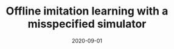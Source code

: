 ---
title: "Offline imitation learning with a misspecified simulator"
collection: publications
permalink: /publication/2020-neurips-hidil
date: 2020-09-01
pubtype: 'conference'
paperurl: 'https://proceedings.neurips.cc/paper/2020/file/60cb558c40e4f18479664069d9642d5a-Paper.pdf'
link: 'https://proceedings.neurips.cc/paper/2020/file/60cb558c40e4f18479664069d9642d5a-Paper.pdf'
code: 'https://doi.org/10.7910/DVN/VUY8UI'
github: 'https://github.com/jayrobwilliams/Peace-Agreement-Strength'
citation: "Shengyi Jiang, Jing-Cheng Pang and Yang Yu. <i>Offline imitation learning with a misspecified simulator.</i> In: NeurIPS'20"
---